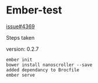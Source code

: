 # Ember-test

[issue#4369](https://github.com/ember-cli/ember-cli/issues/4369)

Steps taken

version: 0.2.7

```
ember init
bower install nanoscroller --save
added dependancy to Brocfile
ember serve
```

